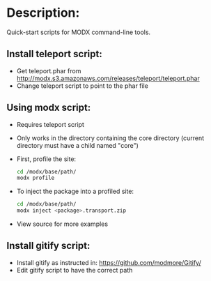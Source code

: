 Description:
============

Quick-start scripts for MODX command-line tools. 


## Install teleport script:

* Get teleport.phar from http://modx.s3.amazonaws.com/releases/teleport/teleport.phar
* Change teleport script to point to the phar file

## Using modx script:

* Requires teleport script
* Only works in the directory containing the core directory (current directory must have a child named "core")
* First, profile the site:

    ```bash
    cd /modx/base/path/
    modx profile
    ```

* To inject the package into a profiled site:

    ```bash
    cd /modx/base/path/
    modx inject <package>.transport.zip
    ```

* View source for more examples   

## Install gitify script:

* Install gitify as instructed in: https://github.com/modmore/Gitify/
* Edit gitify script to have the correct path


